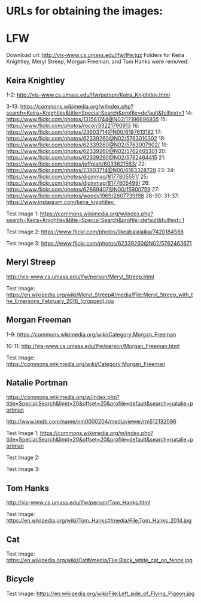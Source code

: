# URLs for obtaining the images:

# LFW
Download url: http://vis-www.cs.umass.edu/lfw/lfw.tgz
Folders for Keira Knightley, Meryl Streep, Morgan Freeman, and Tom Hanks were removed:

## Keira Knightley
1-2: http://vis-www.cs.umass.edu/lfw/person/Keira_Knightley.html

3-13: https://commons.wikimedia.org/w/index.php?search=Keira+Knightley&title=Special:Search&profile=default&fulltext=1
14: https://www.flickr.com/photos/131561744@N02/17196696935
15: https://www.flickr.com/photos/rocor/33221790913
16: https://www.flickr.com/photos/23603714@N00/6187613182
17: https://www.flickr.com/photos/62339260@N02/5763010302
18: https://www.flickr.com/photos/62339260@N02/5763007902/
19: https://www.flickr.com/photos/62339260@N02/5762465301
20: https://www.flickr.com/photos/62339260@N02/5762464415
21: https://www.flickr.com/photos/jeffpiatt/6033621563/
22: https://www.flickr.com/photos/23603714@N00/6183328728
23: 
24: https://www.flickr.com/photos/diginmag/8177805551/
25: https://www.flickr.com/photos/diginmag/8177805499/
26: https://www.flickr.com/photos/62869407@N00/15900759
27: https://www.flickr.com/photos/woody1969/2607739198
28-30:
31-37: https://www.instagram.com/keira_knightley_

Test Image 1: https://commons.wikimedia.org/w/index.php?search=Keira+Knightley&title=Special:Search&profile=default&fulltext=1

Test Image 2: https://www.flickr.com/photos/likeabalalaika/7420184588

Test Image 3: https://www.flickr.com/photos/62339260@N02/5762463671

## Meryl Streep
http://vis-www.cs.umass.edu/lfw/person/Meryl_Streep.html

Test Image: https://en.wikipedia.org/wiki/Meryl_Streep#/media/File:Meryl_Streep_with_the_Emersons_February_2016_(cropped).jpg

## Morgan Freeman
1-9: https://commons.wikimedia.org/wiki/Category:Morgan_Freeman

10-11: http://vis-www.cs.umass.edu/lfw/person/Morgan_Freeman.html

Test Image: https://commons.wikimedia.org/wiki/Category:Morgan_Freeman

## Natalie Portman
https://commons.wikimedia.org/w/index.php?title=Special:Search&limit=20&offset=20&profile=default&search=natalie+portman

http://www.imdb.com/name/nm0000204/mediaviewer/rm512132096

Test Image 1: https://commons.wikimedia.org/w/index.php?title=Special:Search&limit=20&offset=20&profile=default&search=natalie+portman

Test Image 2:

Test Image 3:

## Tom Hanks
http://vis-www.cs.umass.edu/lfw/person/Tom_Hanks.html 

Test Image: https://en.wikipedia.org/wiki/Tom_Hanks#/media/File:Tom_Hanks_2014.jpg

## Cat
Test Image: https://en.wikipedia.org/wiki/Cat#/media/File:Black_white_cat_on_fence.jpg

## Bicycle
Test Image: https://en.wikipedia.org/wiki/File:Left_side_of_Flying_Pigeon.jpg